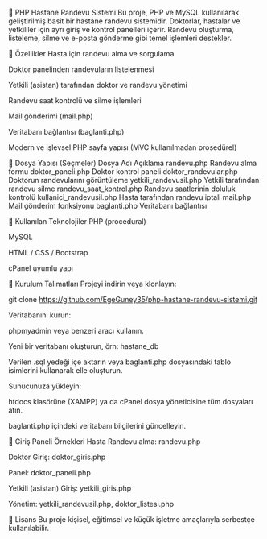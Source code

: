 🏥 PHP Hastane Randevu Sistemi
Bu proje, PHP ve MySQL kullanılarak geliştirilmiş basit bir hastane randevu sistemidir. Doktorlar, hastalar ve yetkililer için ayrı giriş ve kontrol panelleri içerir. Randevu oluşturma, listeleme, silme ve e-posta gönderme gibi temel işlemleri destekler.

🚀 Özellikler
Hasta için randevu alma ve sorgulama

Doktor panelinden randevuların listelenmesi

Yetkili (asistan) tarafından doktor ve randevu yönetimi

Randevu saat kontrolü ve silme işlemleri

Mail gönderimi (mail.php)

Veritabanı bağlantısı (baglanti.php)

Modern ve işlevsel PHP sayfa yapısı (MVC kullanılmadan prosedürel)

📁 Dosya Yapısı (Seçmeler)
Dosya Adı	Açıklama
randevu.php	Randevu alma formu
doktor_paneli.php	Doktor kontrol paneli
doktor_randevular.php	Doktorun randevularını görüntüleme
yetkili_randevusil.php	Yetkili tarafından randevu silme
randevu_saat_kontrol.php	Randevu saatlerinin doluluk kontrolü
kullanici_randevusil.php	Hasta tarafından randevu iptali
mail.php	Mail gönderim fonksiyonu
baglanti.php	Veritabanı bağlantısı

🧰 Kullanılan Teknolojiler
PHP (procedural)

MySQL

HTML / CSS / Bootstrap

cPanel uyumlu yapı

🔧 Kurulum Talimatları
Projeyi indirin veya klonlayın:

git clone https://github.com/EgeGuney35/php-hastane-randevu-sistemi.git

Veritabanını kurun:

phpmyadmin veya benzeri aracı kullanın.

Yeni bir veritabanı oluşturun, örn: hastane_db

Verilen .sql yedeği içe aktarın veya baglanti.php dosyasındaki tablo isimlerini kullanarak elle oluşturun.

Sunucunuza yükleyin:

htdocs klasörüne (XAMPP) ya da cPanel dosya yöneticisine tüm dosyaları atın.

baglanti.php içindeki veritabanı bilgilerini güncelleyin.

🔐 Giriş Paneli Örnekleri
Hasta
Randevu alma: randevu.php

Doktor
Giriş: doktor_giris.php

Panel: doktor_paneli.php

Yetkili (asistan)
Giriş: yetkili_giris.php

Yönetim: yetkili_randevusil.php, doktor_listesi.php

📄 Lisans
Bu proje kişisel, eğitimsel ve küçük işletme amaçlarıyla serbestçe kullanılabilir.
